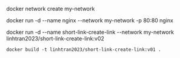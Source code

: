 docker network create my-network

docker run -d --name nginx --network my-network -p 80:80 nginx

docker run -d --name short-link-create-link --network my-network linhtran2023/short-link-create-link:v02

```
docker build -t linhtran2023/short-link-create-link:v01 .
```